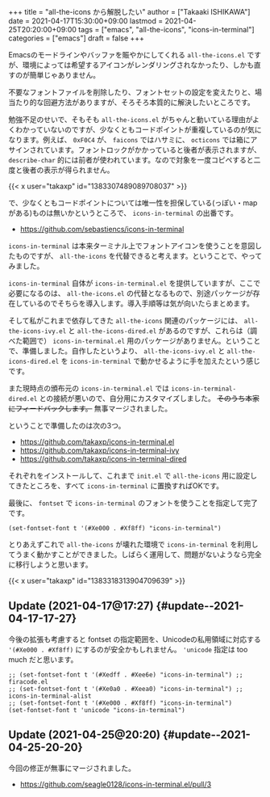 +++
title = "all-the-icons から解脱したい"
author = ["Takaaki ISHIKAWA"]
date = 2021-04-17T15:30:00+09:00
lastmod = 2021-04-25T20:20:00+09:00
tags = ["emacs", "all-the-icons", "icons-in-terminal"]
categories = ["emacs"]
draft = false
+++

Emacsのモードラインやバッファを賑やかにしてくれる `all-the-icons.el` ですが、環境によっては希望するアイコンがレンダリングされなかったり、しかも直すのが簡単じゃありません。  

不要なフォントファイルを削除したり、フォントセットの設定を変えたりと、場当たり的な回避方法がありますが、そろそろ本質的に解決したいところです。  

勉強不足のせいで、そもそも `all-the-icons.el` がちゃんと動いている理由がよくわかっていないのですが、少なくともコードポイントが重複しているのが気になります。例えば、 `0xF0C4` が、 `faicons` ではハサミに、 `octicons` では箱にアサインされています。フォントロックがかかっていると後者が表示されますが、 `describe-char` 的には前者が使われています。なので対象を一度コピペすると二度と後者の表示が得られません。  

{{< x user="takaxp" id="1383307489089708037" >}}  

で、少なくともコードポイントについては唯一性を担保している(っぽい・mapがある)ものは無いかというところで、 `icons-in-terminal` の出番です。  

-   <https://github.com/sebastiencs/icons-in-terminal>

`icons-in-terminal` は本来ターミナル上でフォントアイコンを使うことを意図したものですが、 `all-the-icons` を代替できると考えます。ということで、やってみました。  

`icons-in-terminal` 自体が `icons-in-terminal.el` を提供していますが、ここで必要になるのは、 `all-the-icons.el` の代替となるもので、別途パッケージが存在しているのでそちらを導入します。導入手順等は気が向いたらまとめます。  

そして私がこれまで依存してきた `all-the-icons` 関連のパッケージには、 `all-the-icons-ivy.el` と `all-the-icons-dired.el` があるのですが、これらは（調べた範囲で） `icons-in-terminal.el` 用のパッケージがありません。ということで、準備しました。自作したというより、 `all-the-icons-ivy.el` と `all-the-icons-dired.el` を `icons-in-terminal` で動かせるように手を加えたという感じです。  

また現時点の頒布元の `icons-in-terminal.el` では `icons-in-terminal-dired.el` との接続が悪いので、自分用にカスタマイズしました。 ~~そのうち本家にフィードバックします。~~ 無事マージされました。  

ということで準備したのは次の3つ。  

-   <https://github.com/takaxp/icons-in-terminal.el>
-   <https://github.com/takaxp/icons-in-terminal-ivy>
-   <https://github.com/takaxp/icons-in-terminal-dired>

それぞれをインストールして、これまで `init.el` で `all-the-icons` 用に設定してきたところを、すべて `icons-in-terminal` に置換すればOKです。  

最後に、 `fontset` で `icons-in-terminal` のフォントを使うことを指定して完了です。  

```emacs-lisp
(set-fontset-font t '(#Xe000 . #Xf8ff) "icons-in-terminal")
```

とりあえずこれで `all-the-icons` が壊れた環境で `icons-in-terminal` を利用してうまく動かすことができました。しばらく運用して、問題がないようなら完全に移行しようと思います。  

{{< x user="takaxp" id="1383318313904709639" >}}  


## Update (2021-04-17@17:27) {#update--2021-04-17-17-27}

今後の拡張も考慮すると fontset の指定範囲を、Unicodeの私用領域に対応する `'(#Xe000 . #Xf8ff)` にするのが安全かもしれません。 `'unicode` 指定は too much だと思います。  

```emacs-lisp
;; (set-fontset-font t '(#Xedff . #Xee6e) "icons-in-terminal") ;; firacode.el
;; (set-fontset-font t '(#Xe0a0 . #Xeea0) "icons-in-terminal") ;; icons-in-terminal-alist
;; (set-fontset-font t '(#Xe000 . #Xf8ff) "icons-in-terminal")
(set-fontset-font t 'unicode "icons-in-terminal")
```


## Update (2021-04-25@20:20) {#update--2021-04-25-20-20}

今回の修正が無事にマージされました。  

-   <https://github.com/seagle0128/icons-in-terminal.el/pull/3>
